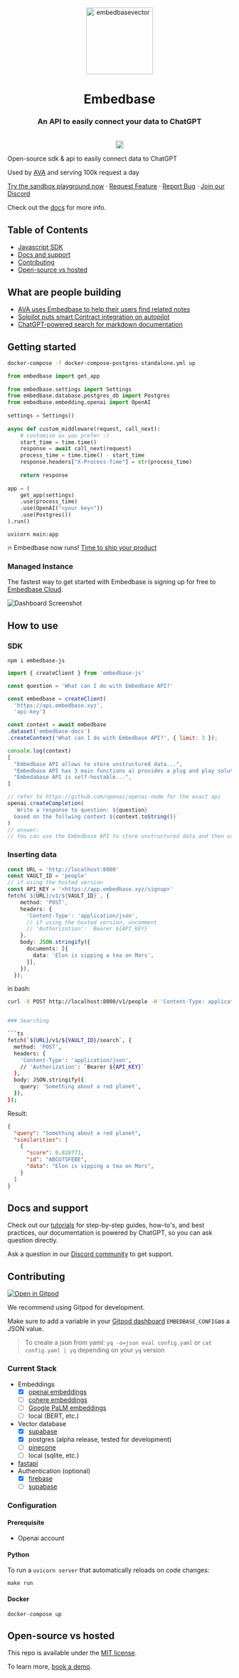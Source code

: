 <br />


<p align="center">
<img width="150" alt="embedbasevector" src="https://user-images.githubusercontent.com/11430621/223136025-14572cac-f2aa-455c-936b-a48cb35a0c57.png">
  <h1 align="center">Embedbase</h1>


<h3 align="center">An API to easily connect your data to ChatGPT</h3>

  <p align="center">
    <br />
    <a href="https://badge.fury.io/py/embedbase"><img src="https://badge.fury.io/py/embedbase.svg" alt="PyPI version" height="18"></a>
    <p>Open-source sdk & api to easily connect data to ChatGPT</p>
    <p>Used by <a href="https://github.com/louis030195/obsidian-ava">AVA</a> and serving 100k request a day</p>
    <a href="https://app.embedbase.xyz/signup">Try the sandbox playground now</a>
    ·
    <a href="https://github.com/different-ai/embedbase/issues/new?assignees=&labels=enhancement">Request Feature</a>
    ·
    <a href="https://github.com/different-ai/embedbase/issues/new?assignees=&labels=bug">Report Bug</a>
    ·
    <a href="https://discord.gg/pMNeuGrDky">Join our Discord</a>
    <br />
  </p>
</p>

Check out the [docs](https://docs.embedbase.xyz) for more info.


## Table of Contents

- [Javascript SDK](#sdk)
- [Docs and support](#docs-and-support)
- [Contributing](#contributing)
- [Open-source vs hosted](#open-source-vs-hosted)

## What are people building

- [AVA uses Embedbase to help their users find related notes](https://github.com/louis030195/obsidian-ava)
- [Solpilot puts smart Contract integration on autopilot](https://solpilot.xyz/)
- [ChatGPT-powered search for markdown documentation](https://github.com/different-ai/chat-gpt-powered-nextra)

## Getting started

```bash
docker-compose -f docker-compose-postgres-standalone.yml up
```

```py
from embedbase import get_app
 
from embedbase.settings import Settings
from embedbase.database.postgres_db import Postgres
from embedbase.embedding.openai import OpenAI
 
settings = Settings()
 
async def custom_middleware(request, call_next):
    # customise as you prefer :)
    start_time = time.time()
    response = await call_next(request)
    process_time = time.time() - start_time
    response.headers["X-Process-Time"] = str(process_time)
    
    return response
 
app = (
    get_app(settings)
    .use(process_time)
    .use(OpenAI("<your key>"))
    .use(Postgres())
).run()
```

```
uvicorn main:app
```

🔥 Embedbase now runs! [Time to ship your product](#sdk)


### Managed Instance

The fastest way to get started with Embedbase is signing up for free to [Embedbase Cloud](https://app.embedbase.xyz/).

![Dashboard Screenshot](https://user-images.githubusercontent.com/11430621/227351386-f540fac0-c5fa-485a-bcc9-f23368fe3f63.png)


## How to use 
### SDK

`npm i embedbase-js`

```js
import { createClient } from 'embedbase-js'

const question = 'What can I do with Embedbase API?'

const embedbase = createClient(
  'https://api.embedbase.xyz',
  'api-key')

const context = await embedbase
.dataset('embedbase-docs')
.createContext('What can I do with Embedbase API?', { limit: 3 });

console.log(context) 
[
  "Embedbase API allows to store unstructured data...",
  "Embedbase API has 3 main functions a) provides a plug and play solution to store embeddings b) makes it easy to connect to get the right data into llms c)..",
  "Embedabase API is self-hostable...",
]

// refer to https://github.com/openai/openai-node for the exact api
openai.createCompletion(
  `Write a response to question: ${question} 
  based on the follwing context ${context.toString()}`
)
// answer:
// You can use the Embedbase API to store unstructured data and then use the data to connect it to LLMs
```



### Inserting data

```ts
const URL = 'http://localhost:8000'
const VAULT_ID = 'people'
// if using the hosted version
const API_KEY = '<https://app.embedbase.xyz/signup>'
fetch(`${URL}/v1/${VAULT_ID}`, {
    method: 'POST',
    headers: {
      'Content-Type': 'application/json',
      // if using the hosted version, uncomment
      // 'Authorization': `Bearer ${API_KEY}`
    },
    body: JSON.stringify({
      documents: [{
        data: 'Elon is sipping a tea on Mars',
      }],
    }),
  });
```

in bash:

  ```bash
curl -X POST http://localhost:8000/v1/people -H 'Content-Type: application/json' -d '{"documents": [{"data": "Elon is sipping a tea on Mars"}]}'


### Searching

```ts
fetch(`${URL}/v1/${VAULT_ID}/search`, {
    method: 'POST',
    headers: {
      'Content-Type': 'application/json',
      // 'Authorization': `Bearer ${API_KEY}`
    },
    body: JSON.stringify({
      query: 'Something about a red planet',
    }),
  });
```

Result:

```json
{
  "query": "Something about a red planet",
  "similarities": [
    {
      "score": 0.828773,
      "id": "ABCU75FEBE",
      "data": "Elon is sipping a tea on Mars",
    }
  ]
}
```

## Docs and support

Check out our [tutorials](https://docs.embedbase.xyz) for step-by-step guides, how-to's, and best practices, our documentation is powered by ChatGPT, so you can ask question directly. 

Ask a question in our [Discord community](https://discord.gg/pMNeuGrDky) to get support.

## Contributing

[![Open in Gitpod](https://gitpod.io/button/open-in-gitpod.svg)](https://gitpod.io/#https://github.com/different-ai/embedbase)

We recommend using Gitpod for development.

Make sure to add a variable in your [Gitpod dashboard](https://gitpod.io/user/variables) `EMBEDBASE_CONFIG`as a JSON value.

> To create a json from yaml: `yq -o=json eval config.yaml` or `cat config.yaml | yq` depending on your `yq` version

### Current Stack

* Embeddings
  - [x] [openai embeddings](https://platform.openai.com/docs/guides/embeddings)
  - [ ] [cohere embeddings](https://cohere.ai/embed)
  - [ ] [Google PaLM embeddings](https://developers.googleblog.com/2023/03/announcing-palm-api-and-makersuite.html)
  - [ ] local (BERT, etc.)
* Vector database
  - [x] [supabase](https://supabase.com/)
  - [x] postgres (alpha release, tested for development)
  - [ ] [pinecone](https://www.pinecone.io/)
  - [ ] local (sqlite, etc.)
* [fastapi](https://github.com/tiangolo/fastapi)
* Authentication (optional)
  - [x] [firebase](https://firebase.google.com/)
  - [ ] [supabase](https://supabase.com/)

### Configuration

#### Prerequisite

* Openai account

#### Python

To run a `uvicorn server` that automatically reloads on code changes:

`make run`

#### Docker

`docker-compose up`


## Open-source vs hosted

This repo is available under the [MIT license](https://github.com/different-ai/embedbase/blob/main/LICENSE). 

To learn more, [book a demo](https://cal.com/potato/20min).

